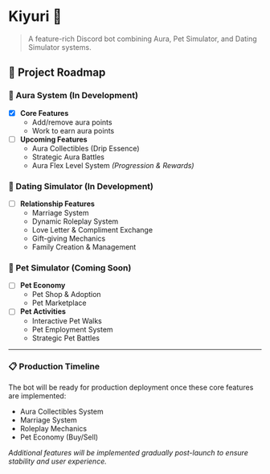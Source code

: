 # Kiyuri 🤖
> A feature-rich Discord bot combining Aura, Pet Simulator, and Dating Simulator systems.

## 🎯 Project Roadmap

### 🌟 Aura System (In Development)
- [x] **Core Features**
  - Add/remove aura points
  - Work to earn aura points
- [ ] **Upcoming Features** 
  - Aura Collectibles (Drip Essence)
  - Strategic Aura Battles
  - Aura Flex Level System *(Progression & Rewards)*

### 💝 Dating Simulator (In Development)
- [ ] **Relationship Features**
  - Marriage System
  - Dynamic Roleplay System
  - Love Letter & Compliment Exchange
  - Gift-giving Mechanics
  - Family Creation & Management

### 🐾 Pet Simulator (Coming Soon)
- [ ] **Pet Economy**
  - Pet Shop & Adoption
  - Pet Marketplace
- [ ] **Pet Activities**
  - Interactive Pet Walks
  - Pet Employment System
  - Strategic Pet Battles

---

### 📋 Production Timeline
The bot will be ready for production deployment once these core features are implemented:
- Aura Collectibles System
- Marriage System
- Roleplay Mechanics
- Pet Economy (Buy/Sell)

*Additional features will be implemented gradually post-launch to ensure stability and user experience.*